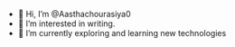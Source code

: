 - 👋 Hi, I’m @Aasthachourasiya0
- 👀 I’m interested in writing.
- 🌱 I’m currently exploring and learning new technologies


<!---
Aasthachourasiya0/Aasthachourasiya0 is a ✨ special ✨ repository because its `README.md` (this file) appears on your GitHub profile.
You can click the Preview link to take a look at your changes.
--->
